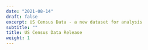```yaml
---
date: "2021-08-14"
draft: false
excerpt: US Census Data - a new dataset for analysis
subtitle: ""
title: US Census Data Release
weight: 1
---
```


